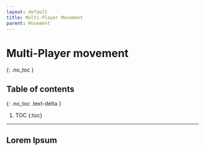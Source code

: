 ```yaml
---
layout: default
title: Multi-Player Movement
parent: Movement
---
```


# Multi-Player movement
{: .no_toc }

## Table of contents
{: .no_toc .text-delta }

1. TOC
{:toc}

---

## Lorem Ipsum